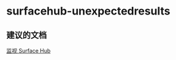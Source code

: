 
<properties
    pageTitle="surfacehub-unexpectedresults"
    description="与 Surface Hub 相关的问题：意外结果"
    service="microsoft.operationalinsights"
    resource="operationalinsightsaccounts"
    authors="adoylemsft"
    displayorder=""
    selfHelpType="generic"
    supportTopicIds="32536706"
    resourceTags=""
    productPesIds="15725"
    cloudEnvironments="public, Blackforest, Fairfax"
/>


# <a name="surfacehub-unexpectedresults"></a>surfacehub-unexpectedresults


## <a name="recommended-documents"></a>**建议的文档**
[监视 Surface Hub](https://azure.microsoft.com/documentation/articles/log-analytics-surface-hubs/)


<!--HONumber=Dec16_HO1-->


